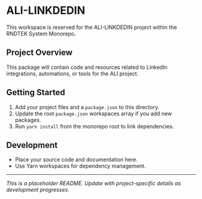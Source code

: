 # ALI-LINKDEDIN

This workspace is reserved for the ALI-LINKDEDIN project within the RNDTEK System Monorepo.

## Project Overview

This package will contain code and resources related to LinkedIn integrations, automations, or tools for the ALI project.

## Getting Started

1. Add your project files and a `package.json` to this directory.
2. Update the root `package.json` workspaces array if you add new packages.
3. Run `yarn install` from the monorepo root to link dependencies.

## Development

- Place your source code and documentation here.
- Use Yarn workspaces for dependency management.

---

_This is a placeholder README. Update with project-specific details as development progresses._
